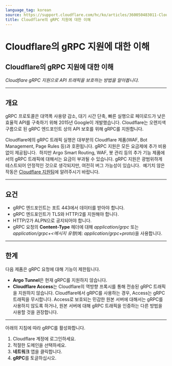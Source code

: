 ```yaml
---
language_tag: korean
source: https://support.cloudflare.com/hc/ko/articles/360050483011-Cloudflare%EC%9D%98-gRPC-%EC%A7%80%EC%9B%90%EC%97%90-%EB%8C%80%ED%95%9C-%EC%9D%B4%ED%95%B4
title: Cloudflare의 gRPC 지원에 대한 이해
---
```


# Cloudflare의 gRPC 지원에 대한 이해

## Cloudflare의 gRPC 지원에 대한 이해

_Cloudflare gRPC 지원으로 API 트래픽을 보호하는 방법을 알아봅니다._

___

## 개요

gRPC 프로토콜은 대역폭 사용량 감소, 대기 시간 단축, 빠른 실행으로 페이로드가 낮은 효율적 API를 구축하기 위해 2015년 Google이 개발했습니다. Cloudflare는 오렌지색 구름으로 된 gRPC 엔드포인트 상의 API 보호를 위해 gRPC를 지원합니다.

Cloudflare에의 gRPC 트래픽 실행은 대부분의 Cloudflare 제품(WAF, Bot Management, Page Rules 등)과 호환됩니다. gRPC 지원은 모든 요금제에 추가 비용 없이 제공됩니다.  하지만 Argo Smart Routing, WAF, 봇 관리 등의 추가 기능 제품에서의 gRPC 트래픽에 대해서는 요금이 부과될 수 있습니다. gRPC 지원은 광범위하게 테스트되어 안정적인 것으로 생각되지만, 여전히 버그 가능성이 있습니다.  예기치 않은 작동은 [Cloudflare 지원팀](https://support.cloudflare.com/hc/articles/200172476)에 알려주시기 바랍니다.

___

## 요건

-   gRPC 엔드포인트는 포트 443에서 데이터를 받아야 합니다. 
-   gRPC 엔드포인트가 TLS와 HTTP/2를 지원해야 합니다.
-   HTTP/2가 ALPN으로 공지되어야 합니다.
-   gRPC 요청의 **Content-Type** 헤더에 대해 _application/grpc_ 또는 _application/grpc+<메시지 유형_(예: _application/grpc+proto_)을 사용합니다.

___

## 한계

다음 제품은 gRPC 요청에 대해 기능이 제한됩니다.

-   **Argo Tunnel**은 현재 gRPC를 지원하지 않습니다.
-   **Cloudflare Access**는 Cloudflare의 역방향 프록시를 통해 전송된 gRPC 트래픽을 지원하지 않습니다. Cloudflare에서 gRPC를 사용하는 경우, Access는 gRPC 트래픽을 무시합니다. Access로 보호되는 민감한 원본 서버에 대해서는 gRPC를 사용하지 않도록 하거나, 원본 서버에 대해 gRPC 트래픽을 인증하는 다른 방법을 사용할 것을 권장합니다.

___

아래의 지침에 따라 gRPC를 활성화합니다.

1.  Cloudflare 계정에 로그인하세요.
2.  적절한 도메인을 선택하세요.
3.  **네트워크** 앱을 클릭합니다.
4.  **gRPC**를 토글하십시오.
